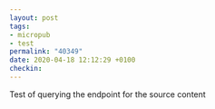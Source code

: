 ```yaml
---
layout: post
tags:
- micropub
- test
permalink: "40349"
date: 2020-04-18 12:12:29 +0100
checkin:  
---
```


Test of querying the endpoint for the source content